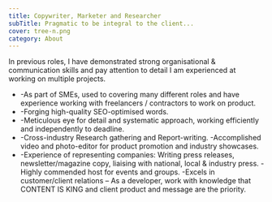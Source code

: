 ```yaml
---
title: Copywriter, Marketer and Researcher
subTitle: Pragmatic to be integral to the client...
cover: tree-n.png
category: About
---
```


In previous roles, I have demonstrated strong organisational & communication skills and pay attention to detail
I am experienced at working on multiple projects.

* -As part of SMEs, used to covering many different roles and have experience working with freelancers / contractors to work on product.
* -Forging high-quality SEO-optimised words.
* -Meticulous eye for detail and systematic approach, working efficiently and independently to deadline.
* -Cross-industry Research gathering and Report-writing. -Accomplished video and photo-editor for product promotion and industry showcases. 
* -Experience of representing companies: Writing press releases, newsletter/magazine copy, liaising with national, local & industry press. -Highly commended host for events and groups. -Excels in customer/client relations – As a developer, work with knowledge that CONTENT IS KING and client product and message are the priority.

